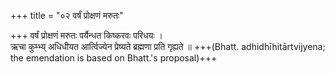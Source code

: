 +++
title = "०२ वर्षं प्रोक्षणं मरुतः"

+++
वर्षं प्रोक्षणं मरुतः पर्यैन्धत किष्करवः परिधयः ।  
ऋचा कुम्भ्य् अधिधीयत आर्त्विज्येन प्रेष्यते ब्रह्मणा प्रति गृह्यते ॥ +++(Bhatt. adhidhīhitārtvijyena; the emendation is based on Bhatt.'s proposal)+++